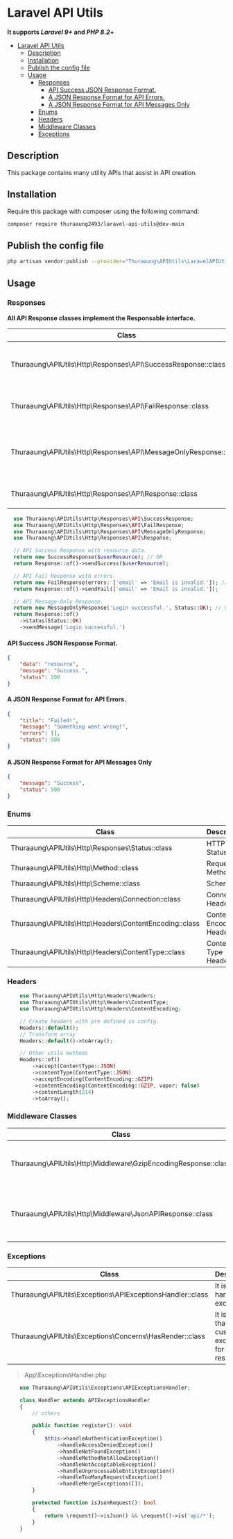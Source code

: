 # Laravel API Utils

**It supports _Laravel 9+_ and _PHP 8.2_+**

-   [Laravel API Utils](#laravel-api-utils)
    -   [Description](#description)
    -   [Installation](#installation)
    -   [Publish the config file](#publish-the-config-file)
    -   [Usage](#usage)
        -   [Responses](#responses)
            -   [API Success JSON Response Format.](#api-success-json-response-format)
            -   [A JSON Response Format for API Errors.](#a-json-response-format-for-api-errors)
            -   [A JSON Response Format for API Messages Only](#a-json-response-format-for-api-messages-only)
        -   [Enums](#enums)
        -   [Headers](#headers)
        -   [Middleware Classes](#middleware-classes)
        -   [Exceptions](#exceptions)

## Description

This package contains many utility APIs that assist in API creation.

## Installation

Require this package with composer using the following command:

```bash
composer require thuraaung2493/laravel-api-utils@dev-main
```

## Publish the config file

```bash
php artisan vendor:publish --provider="Thuraaung\APIUtils\LaravelAPIUtilsServiceProvider" --tag="api-utils"
```

## Usage

### Responses

**All API Response classes implement the Responsable interface.**

| Class                                                            | Description                                |
| ---------------------------------------------------------------- | ------------------------------------------ |
| Thuraaung\APIUtils\Http\Responses\API\SuccessResponse::class     | It returns json response for success.      |
| Thuraaung\APIUtils\Http\Responses\API\FailResponse::class        | It returns json response for fail.         |
| Thuraaung\APIUtils\Http\Responses\API\MessageOnlyResponse::class | It returns json response for message-only. |
| Thuraaung\APIUtils\Http\Responses\API\Response::class            | API Utils Responses Class.                 |

```php
  use Thuraaung\APIUtils\Http\Responses\API\SuccessResponse;
  use Thuraaung\APIUtils\Http\Responses\API\FailResponse;
  use Thuraaung\APIUtils\Http\Responses\API\MessageOnlyResponse;
  use Thuraaung\APIUtils\Http\Responses\API\Response;

  // API Success Response with resource data.
  return new SuccessResponse($userResource); // OR
  return Response::of()->sendSuccess($userResource);

  // API Fail Response with errors.
  return new FailResponse(errors: ['email' => 'Email is invalid.']); // OR
  return Response::of()->sendFail(['email' => 'Email is invalid.']);

  // API Message-Only Response.
  return new MessageOnlyResponse('Login successful.', Status::OK); // OR
  return Response::of()
    ->status(Status::OK)
    ->sendMessage('Login successful.')
```

#### API Success JSON Response Format.

```json
{
    "data": "resource",
    "message": "Success.",
    "status": 200
}
```

#### A JSON Response Format for API Errors.

```json
{
    "title": "Failed!",
    "message": "Something went wrong!",
    "errors": [],
    "status": 500
}
```

#### A JSON Response Format for API Messages Only

```json
{
    "message": "Success",
    "status": 500
}
```

### Enums

| Class                                                  | Description               |
| ------------------------------------------------------ | ------------------------- |
| Thuraaung\APIUtils\Http\Responses\Status::class        | HTTP Status.              |
| Thuraaung\APIUtils\Http\Method::class                  | Request Methods.          |
| Thuraaung\APIUtils\Http\Scheme::class                  | Scheme.                   |
| Thuraaung\APIUtils\Http\Headers\Connection::class      | Connection Headers.       |
| Thuraaung\APIUtils\Http\Headers\ContentEncoding::class | Content Encoding Headers. |
| Thuraaung\APIUtils\Http\Headers\ContentType::class     | Content Type Headers.     |

### Headers

```php
    use Thuraaung\APIUtils\Http\Headers\Headers;
    use Thuraaung\APIUtils\Http\Headers\ContentType;
    use Thuraaung\APIUtils\Http\Headers\ContentEncoding;

    // Create headers with pre defined in config.
    Headers::default();
    // Transform array
    Headers::default()->toArray();

    // Other utils methods
    Headers::of()
        ->accept(ContentType::JSON)
        ->contentType(ContentType::JSON)
        ->acceptEncoding(ContentEncoding::GZIP)
        ->contentEncoding(ContentEncoding::GZIP, vapor: false)
        ->contentLength(214)
        ->toArray();
```

### Middleware Classes

| Class                                                          | Description                                           |
| -------------------------------------------------------------- | ----------------------------------------------------- |
| Thuraaung\APIUtils\Http\Middleware\GzipEncodingResponse::class | It is used to apply Gzip encoding to API responses.   |
| Thuraaung\APIUtils\Http\Middleware\JsonAPIResponse::class      | It is used to apply default headers to API responses. |

### Exceptions

| Class                                                     | Description                                                  |
| --------------------------------------------------------- | ------------------------------------------------------------ |
| Thuraaung\APIUtils\Exceptions\APIExceptionsHandler::class | It is used to handle API exceptions.                         |
| Thuraaung\APIUtils\Exceptions\Concerns\HasRender::class   | It is trait that used to custom exceptions for API response. |

> App\Exceptions\Handler.php

```php
    use Thuraaung\APIUtils\Exceptions\APIExceptionsHandler;

    class Handler extends APIExceptionsHandler
    {
        // others

        public function register(): void
        {
            $this->handleAuthenticationException()
                ->handleAccessDeniedException()
                ->handleNotFoundException()
                ->handleMethodNotAllowException()
                ->handleNotAcceptableException()
                ->handleUnprocessableEntityException()
                ->handleTooManyRequestsException()
                ->handleMergeExceptions([]);
        }

        protected function isJsonRequest(): bool
        {
            return \request()->isJson() && \request()->is('api/*');
        }
    }
```
